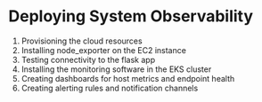 # Deploying System Observability

1. Provisioning the cloud resources
2. Installing node_exporter on the EC2 instance
3. Testing connectivity to the flask app
4. Installing the monitoring software in the EKS cluster
5. Creating dashboards for host metrics and endpoint health
6. Creating alerting rules and notification channels